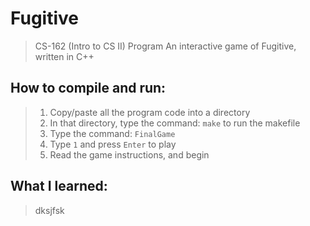 # Fugitive
> CS-162 (Intro to CS II) Program
An interactive game of Fugitive, written in C++

## How to compile and run:
> 1. Copy/paste all the program code into a directory
> 2. In that directory, type the command: `make` to run the makefile
> 3. Type the command: `FinalGame`
> 4. Type `1` and press `Enter` to play
> 5. Read the game instructions, and begin

## What I learned:
> dksjfsk
